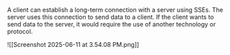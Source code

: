A client can establish a long-term connection with a server using SSEs. The server uses this connection to send data to a client. If the client wants to send data to the server, it would require the use of another technology or protocol.

![[Screenshot 2025-06-11 at 3.54.08 PM.png]]